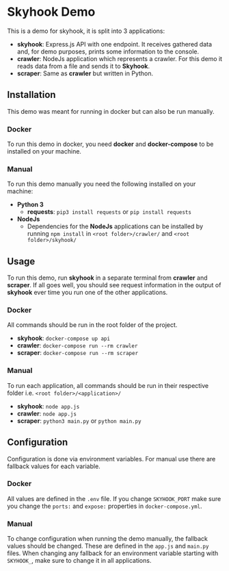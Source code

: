 # Skyhook Demo

This is a demo for skyhook, it is split into 3 applications:

* **skyhook**: Express.js API with one endpoint. It receives gathered data and, for demo purposes, prints some
  information to the console.
* **crawler**: NodeJs application which represents a crawler. For this demo it reads data from a file and sends it to 
  **Skyhook**.
* **scraper**: Same as **crawler** but written in Python.

## Installation

This demo was meant for running in docker but can also be run manually.

### Docker

To run this demo in docker, you need **docker** and **docker-compose** to be installed on your machine.

### Manual

To run this demo manually you need the following installed on your machine:

* **Python 3**
    * **requests**: `pip3 install requests` or `pip install requests`
* **NodeJs**
    * Dependencies for the **NodeJs** applications can be installed by running
      `npm install` in `<root folder>/crawler/` and `<root folder>/skyhook/`

## Usage

To run this demo, run **skyhook** in a separate terminal from **crawler** and **scraper**. If all goes well, you should
see request information in the output of **skyhook** ever time you run one of the other applications.

### Docker

All commands should be run in the root folder of the project.

* **skyhook**: `docker-compose up api`
* **crawler**: `docker-compose run --rm crawler`
* **scraper**: `docker-compose run --rm scraper`

### Manual

To run each application, all commands should be run in their respective folder i.e. `<root folder>/<application>/`

* **skyhook**: `node app.js`
* **crawler**: `node app.js`
* **scraper**: `python3 main.py` or `python main.py`

## Configuration

Configuration is done via environment variables. For manual use there are fallback values for each variable.

### Docker

All values are defined in the `.env` file.
If you change `SKYHOOK_PORT` make sure you change the `ports:` and `expose:` properties in `docker-compose.yml`.

### Manual

To change configuration when running the demo manually, the fallback values should be changed.
These are defined in the `app.js` and `main.py` files.
When changing any fallback for an environment variable starting with `SKYHOOK_`,
make sure to change it in all applications.